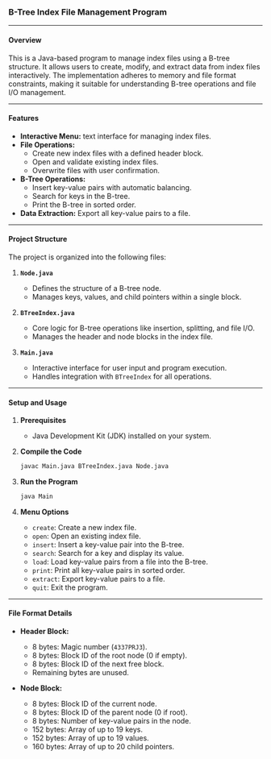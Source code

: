 ### **B-Tree Index File Management Program**

---

#### **Overview**
This is a Java-based program to manage index files using a B-tree structure. It allows users to create, modify, and extract data from index files interactively. The implementation adheres to memory and file format constraints, making it suitable for understanding B-tree operations and file I/O management.

---

#### **Features**
- **Interactive Menu:** text interface for managing index files.
- **File Operations:**  
  - Create new index files with a defined header block.  
  - Open and validate existing index files.  
  - Overwrite files with user confirmation.
- **B-Tree Operations:**  
  - Insert key-value pairs with automatic balancing.  
  - Search for keys in the B-tree.  
  - Print the B-tree in sorted order.
- **Data Extraction:** Export all key-value pairs to a file.

---

#### **Project Structure**
The project is organized into the following files:

1. **`Node.java`**  
   - Defines the structure of a B-tree node.  
   - Manages keys, values, and child pointers within a single block.

2. **`BTreeIndex.java`**  
   - Core logic for B-tree operations like insertion, splitting, and file I/O.  
   - Manages the header and node blocks in the index file.

3. **`Main.java`**  
   - Interactive interface for user input and program execution.  
   - Handles integration with `BTreeIndex` for all operations.

---

#### **Setup and Usage**

1. **Prerequisites**
   - Java Development Kit (JDK) installed on your system.

2. **Compile the Code**
   ```bash
   javac Main.java BTreeIndex.java Node.java
   ```

3. **Run the Program**
   ```bash
   java Main
   ```

4. **Menu Options**
   - `create`: Create a new index file.  
   - `open`: Open an existing index file.  
   - `insert`: Insert a key-value pair into the B-tree.  
   - `search`: Search for a key and display its value.  
   - `load`: Load key-value pairs from a file into the B-tree.  
   - `print`: Print all key-value pairs in sorted order.  
   - `extract`: Export key-value pairs to a file.  
   - `quit`: Exit the program.

---

#### **File Format Details**
- **Header Block:**  
  - 8 bytes: Magic number (`4337PRJ3`).  
  - 8 bytes: Block ID of the root node (0 if empty).  
  - 8 bytes: Block ID of the next free block.  
  - Remaining bytes are unused.  

- **Node Block:**  
  - 8 bytes: Block ID of the current node.  
  - 8 bytes: Block ID of the parent node (0 if root).  
  - 8 bytes: Number of key-value pairs in the node.  
  - 152 bytes: Array of up to 19 keys.  
  - 152 bytes: Array of up to 19 values.  
  - 160 bytes: Array of up to 20 child pointers.
